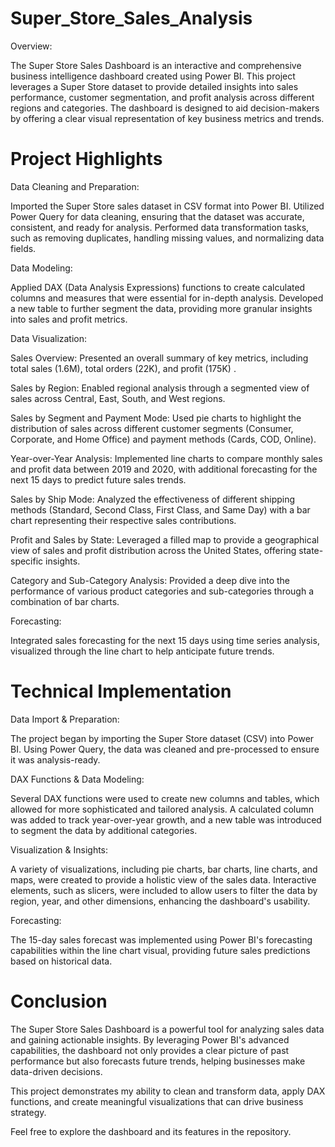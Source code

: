 
# Super_Store_Sales_Analysis
 

Overview: 

The Super Store Sales Dashboard is an interactive and comprehensive business intelligence dashboard created using Power BI. This project leverages a Super Store dataset to provide detailed insights into sales performance, customer segmentation, and profit analysis across different regions and categories. The dashboard is designed to aid decision-makers by offering a clear visual representation of key business metrics and trends.

# Project Highlights

Data Cleaning and Preparation:

Imported the Super Store sales dataset in CSV format into Power BI.
Utilized Power Query for data cleaning, ensuring that the dataset was accurate, consistent, and ready for analysis.
Performed data transformation tasks, such as removing duplicates, handling missing values, and normalizing data fields.

Data Modeling:

Applied DAX (Data Analysis Expressions) functions to create calculated columns and measures that were essential for in-depth analysis.
Developed a new table to further segment the data, providing more granular insights into sales and profit metrics.

Data Visualization:

Sales Overview: Presented an overall summary of key metrics, including total sales (1.6M), total orders (22K), and profit (175K)
.

Sales by Region: Enabled regional analysis through a segmented view of sales across Central, East, South, and West regions.

Sales by Segment and Payment Mode: Used pie charts to highlight the distribution of sales across different customer segments (Consumer, Corporate, and Home Office) and payment methods (Cards, COD, Online).

Year-over-Year Analysis: Implemented line charts to compare monthly sales and profit data between 2019 and 2020, with additional forecasting for the next 15 days to predict future sales trends.

Sales by Ship Mode: Analyzed the effectiveness of different shipping methods (Standard, Second Class, First Class, and Same Day) with a bar chart representing their respective sales contributions.

Profit and Sales by State: Leveraged a filled map to provide a geographical view of sales and profit distribution across the United States, offering state-specific insights.

Category and Sub-Category Analysis: Provided a deep dive into the performance of various product categories and sub-categories through a combination of bar charts.

Forecasting:

Integrated sales forecasting for the next 15 days using time series analysis, visualized through the line chart to help anticipate future trends.


# Technical Implementation

Data Import & Preparation:

The project began by importing the Super Store dataset (CSV) into Power BI.
Using Power Query, the data was cleaned and pre-processed to ensure it was analysis-ready.

DAX Functions & Data Modeling:

Several DAX functions were used to create new columns and tables, which allowed for more sophisticated and tailored analysis.
A calculated column was added to track year-over-year growth, and a new table was introduced to segment the data by additional categories.

Visualization & Insights:

A variety of visualizations, including pie charts, bar charts, line charts, and maps, were created to provide a holistic view of the sales data.
Interactive elements, such as slicers, were included to allow users to filter the data by region, year, and other dimensions, enhancing the dashboard's usability.

Forecasting:

The 15-day sales forecast was implemented using Power BI's forecasting capabilities within the line chart visual, providing future sales predictions based on historical data.

# Conclusion

The Super Store Sales Dashboard is a powerful tool for analyzing sales data and gaining actionable insights. By leveraging Power BI's advanced capabilities, the dashboard not only provides a clear picture of past performance but also forecasts future trends, helping businesses make data-driven decisions.

This project demonstrates my ability to clean and transform data, apply DAX functions, and create meaningful visualizations that can drive business strategy.

Feel free to explore the dashboard and its features in the repository.

